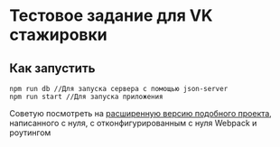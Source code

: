 # Тестовое задание для VK стажировки

## Как запустить
```
npm run db //Для запуска сервера с помощью json-server
npm run start //Для запуска приложения
```
Советую посмотреть на [расширенную версию подобного проекта](https://github.com/jestersj/EmployeesList), написанного с нуля, с отконфигурированным с нуля Webpack и роутингом